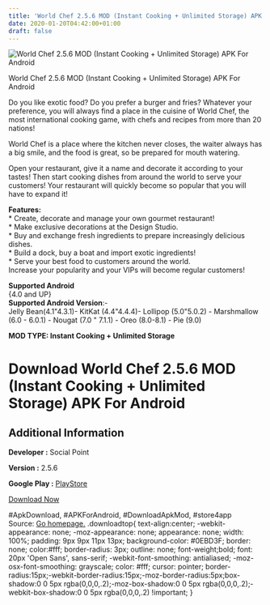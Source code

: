 ```yaml
---
title: 'World Chef 2.5.6 MOD (Instant Cooking + Unlimited Storage) APK For Android'
date: 2020-01-20T04:42:00+01:00
draft: false
---
```


![World Chef 2.5.6 MOD (Instant Cooking + Unlimited Storage) APK For Android](https://i0.wp.com/apkhome.net/wp-content/uploads/2020/01/World-Chef-2.5.6-MOD-Instant-Cooking-Unlimited-Storage.png "World Chef 2.5.6 MOD (Instant Cooking + Unlimited Storage) APK For Android")

  

World Chef 2.5.6 MOD (Instant Cooking + Unlimited Storage) APK For Android

Do you like exotic food? Do you prefer a burger and fries? Whatever your preference, you will always find a place in the cuisine of World Chef, the most international cooking game, with chefs and recipes from more than 20 nations!

World Chef is a place where the kitchen never closes, the waiter always has a big smile, and the food is great, so be prepared for mouth watering.

Open your restaurant, give it a name and decorate it according to your tastes! Then start cooking dishes from around the world to serve your customers! Your restaurant will quickly become so popular that you will have to expand it!

**Features:**  
\* Create, decorate and manage your own gourmet restaurant!  
\* Make exclusive decorations at the Design Studio.  
\* Buy and exchange fresh ingredients to prepare increasingly delicious dishes.  
\* Build a dock, buy a boat and import exotic ingredients!  
\* Serve your best food to customers around the world.  
Increase your popularity and your VIPs will become regular customers!

**Supported Android**  
{4.0 and UP}  
**Supported Android Version**:-  
Jelly Bean(4.1"4.3.1)- KitKat (4.4"4.4.4)- Lollipop (5.0"5.0.2) - Marshmallow (6.0 - 6.0.1) - Nougat (7.0 " 7.1.1) - Oreo (8.0-8.1) - Pie (9.0)

**MOD TYPE: Instant Cooking + Unlimited Storage**

Download World Chef 2.5.6 MOD (Instant Cooking + Unlimited Storage) APK For Android
===================================================================================

Additional Information
----------------------

**Developer :** Social Point

**Version :** 2.5.6

**Google Play :** [PlayStore](https://play.google.com/store/apps/details?id=es.parrotgames.restaurantcity)

  

[Download Now](https://store4app.co/post/world-chef-2-5-6-mod-instant-cooking-unlimited-storage-apk-for-android_1579454406)

  
#ApkDownload, #APKForAndroid, #DownloadApkMod, #store4app  
Source: [Go homepage.](https://store4app.co/post/world-chef-2-5-6-mod-instant-cooking-unlimited-storage-apk-for-android_1579454406) .downloadtop{ text-align:center; -webkit-appearance: none; -moz-appearance: none; appearance: none; width: 100%; padding: 9px 9px 11px 13px; background-color: #0EBD3F; border: none; color:#fff; border-radius: 3px; outline: none; font-weight;bold; font: 20px 'Open Sans', sans-serif; -webkit-font-smoothing: antialiased; -moz-osx-font-smoothing: grayscale; color: #fff; cursor: pointer; border-radius:15px;-webkit-border-radius:15px;-moz-border-radius:5px;box-shadow:0 0 5px rgba(0,0,0,.2);-moz-box-shadow:0 0 5px rgba(0,0,0,.2);-webkit-box-shadow:0 0 5px rgba(0,0,0,.2) !important; }